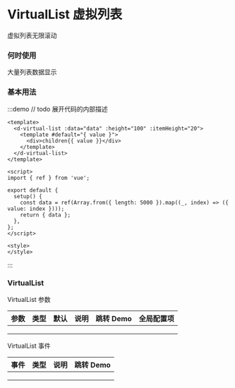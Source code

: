 # VirtualList 虚拟列表

虚拟列表无限滚动

### 何时使用

大量列表数据显示

### 基本用法

:::demo // todo 展开代码的内部描述

```vue
<template>
  <d-virtual-list :data="data" :height="100" :itemHeight="20">
    <template #default="{ value }">
      <div>children{{ value }}</div>
    </template>
  </d-virtual-list>
</template>

<script>
import { ref } from 'vue';

export default {
  setup() {
    const data = ref(Array.from({ length: 5000 }).map((_, index) => ({ value: index })));
    return { data };
  },
};
</script>

<style>
</style>
```

:::

### VirtualList

VirtualList 参数

| 参数 | 类型 | 默认 | 说明 | 跳转 Demo | 全局配置项 |
| ---- | ---- | ---- | ---- | --------- | --------- |
|      |      |      |      |           |           |
|      |      |      |      |           |           |
|      |      |      |      |           |           |

VirtualList 事件

| 事件 | 类型 | 说明 | 跳转 Demo |
| ---- | ---- | ---- | --------- |
|      |      |      |           |
|      |      |      |           |
|      |      |      |           |
